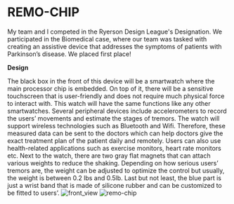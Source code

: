 # REMO-CHIP
My team and I competed in the Ryerson Design League's Designation. We participated in the Biomedical case, where our team was tasked with creating an assistive device that addresses the symptoms of patients with Parkinson’s disease. We placed first place! 

**Design**

The black box in the front of this device will be a smartwatch where the main processor chip is embedded. On top of it, there will be a sensitive touchscreen that is user-friendly and does not require much physical force to interact with. This watch will have the same functions like any other smartwatches. Several peripheral devices include accelerometers to record the users’ movements and estimate the stages of tremors. The watch will support wireless technologies such as Bluetooth and Wifi. Therefore, these measured data can be sent to the doctors which can help doctors give the exact treatment plan of the patient daily and remotely.  Users can also use health-related applications such as exercise monitors, heart rate monitors etc. 
Next to the watch, there are two gray flat magnets that can attach various weights to reduce the shaking. Depending on how serious users’ tremors are, the weight can be adjusted to optimize the control but usually, the weight is between 0.2 lbs and 0.5lb. Last but not least, the blue part is just a wrist band that is made of silicone rubber and can be customized to be fitted to users’.
![front_view](https://user-images.githubusercontent.com/85450944/155090372-46523bb7-3fab-4034-b7b5-2fd37e2c2817.PNG)
![remo-chip](https://user-images.githubusercontent.com/85450944/155090407-a30d75f8-72b6-470b-b6a0-1009791f63cb.PNG)
